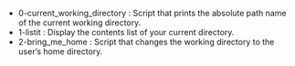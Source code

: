 - 0-current_working_directory : Script that prints the absolute path name of the current working directory. 
- 1-listit : Display the contents list of your current directory.
- 2-bring_me_home : Script that changes the working directory to the user’s home directory.
